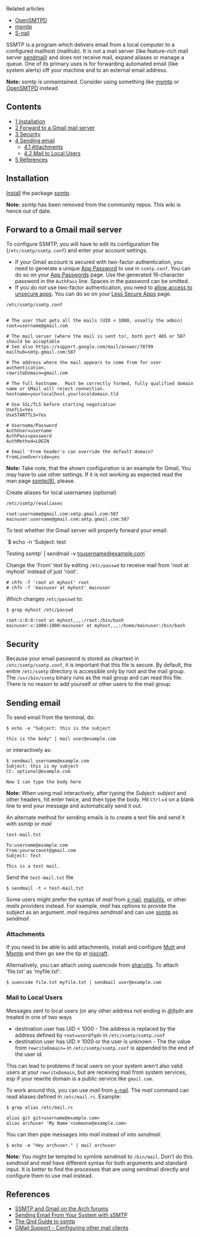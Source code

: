 Related articles

*   [OpenSMTPD](/index.php/OpenSMTPD "OpenSMTPD")
*   [msmtp](/index.php/Msmtp "Msmtp")
*   [S-nail](/index.php/S-nail "S-nail")

SSMTP is a program which delivers email from a local computer to a configured mailhost (mailhub). It is not a mail server (like feature-rich mail server [sendmail](/index.php/Sendmail "Sendmail")) and does not receive mail, expand aliases or manage a queue. One of its primary uses is for forwarding automated email (like system alerts) off your machine and to an external email address.

**Note:** ssmtp is unmaintained. Consider using something like [msmtp](/index.php/Msmtp "Msmtp") or [OpenSMTPD](/index.php/OpenSMTPD "OpenSMTPD") instead.

## Contents

*   [1 Installation](#Installation)
*   [2 Forward to a Gmail mail server](#Forward_to_a_Gmail_mail_server)
*   [3 Security](#Security)
*   [4 Sending email](#Sending_email)
    *   [4.1 Attachments](#Attachments)
    *   [4.2 Mail to Local Users](#Mail_to_Local_Users)
*   [5 References](#References)

## Installation

[Install](/index.php/Install "Install") the package [ssmtp](https://www.archlinux.org/packages/?name=ssmtp).

**Note:** ssmtp has been removed from the community repos. This wiki is hence out of date.

## Forward to a Gmail mail server

To configure SSMTP, you will have to edit its configuration file (`/etc/ssmtp/ssmtp.conf`) and enter your account settings.

*   If your Gmail account is secured with two-factor authentication, you need to generate a unique [App Password](https://support.google.com/mail/answer/185833) to use in `ssmtp.conf`. You can do so on your [App Passwords](https://myaccount.google.com/apppasswords) page. Use the generated 16-character password in the `AuthPass` line. Spaces in the password can be omitted.
*   If you do *not* use two-factor authentication, you need to [allow access to unsecure apps](https://support.google.com/accounts/answer/6010255). You can do so on your [Less Secure Apps](https://myaccount.google.com/lesssecureapps) page.

 `/etc/ssmtp/ssmtp.conf` 
```

# The user that gets all the mails (UID < 1000, usually the admin)
root=username@gmail.com

# The mail server (where the mail is sent to), both port 465 or 587 should be acceptable
# See also https://support.google.com/mail/answer/78799
mailhub=smtp.gmail.com:587

# The address where the mail appears to come from for user authentication.
rewriteDomain=gmail.com

# The full hostname.  Must be correctly formed, fully qualified domain name or GMail will reject connection.
hostname=yourlocalhost.yourlocaldomain.tld

# Use SSL/TLS before starting negotiation
UseTLS=Yes
UseSTARTTLS=Yes

# Username/Password
AuthUser=username
AuthPass=password
AuthMethod=LOGIN

# Email 'From header's can override the default domain?
FromLineOverride=yes

```

**Note:** Take note, that the shown configuration is an example for Gmail, You may have to use other settings. If it is not working as expected read the man page [ssmtp(8)](https://jlk.fjfi.cvut.cz/arch/manpages/man/ssmtp.8), please.

Create aliases for local usernames (optional)

 `/etc/ssmtp/revaliases` 
```
root:username@gmail.com:smtp.gmail.com:587
mainuser:username@gmail.com:smtp.gmail.com:587
```

To test whether the Gmail server will properly forward your email:

 `$ echo -n 'Subject: test

Testing ssmtp' | sendmail -v tousername@example.com` 

Change the 'From' text by editing `/etc/passwd` to receive mail from 'root at myhost' instead of just 'root'.

```
# chfn -f 'root at myhost' root
# chfn -f 'mainuser at myhost' mainuser
```

Which changes `/etc/passwd` to:

 `$ grep myhost /etc/passwd` 
```
root:x:0:0:root at myhost,,,:/root:/bin/bash
mainuser:x:1000:1000:mainuser at myhost,,,:/home/mainuser:/bin/bash
```

## Security

Because your email password is stored as cleartext in `/etc/ssmtp/ssmtp.conf`, it is important that this file is secure. By default, the entire `/etc/ssmtp` directory is accessible only by root and the mail group. The `/usr/bin/ssmtp` binary runs as the mail group and can read this file. There is no reason to add yourself or other users to the mail group.

## Sending email

To send email from the terminal, do:

```
$ echo -e "Subject: this is the subject

this is the body" | mail user@example.com

```

or interactively as:

```
$ sendmail username@example.com
Subject: this is my subject
CC: optional@example.com

Now I can type the body here

```

**Note:** When using mail interactively, after typing the *Subject: subject* and other headers, hit enter twice, and then type the body. Hit `Ctrl`+`d` on a blank line to end your message and automatically send it out.

An alternate method for sending emails is to create a text file and send it with *ssmtp* or *mail*

 `test-mail.txt` 
```
To:username@example.com
From:youraccount@gmail.com
Subject: Test

This is a test mail.
```

Send the `test-mail.txt` file

```
$ sendmail -t < test-mail.txt

```

Some users might prefer the syntax of *mail* from [s-nail](https://www.archlinux.org/packages/?name=s-nail), [mailutils](https://www.archlinux.org/packages/?name=mailutils), or other *mailx* providers instead. For example, *mail* has options to provide the subject as an argument. *mail* requires *sendmail* and can use [ssmtp](https://www.archlinux.org/packages/?name=ssmtp) as *sendmail*.

### Attachments

If you need to be able to add attachments, install and configure [Mutt](/index.php/Mutt "Mutt") and [Msmtp](/index.php/Msmtp "Msmtp") and then go see the tip at [nixcraft](http://www.cyberciti.biz/tips/sending-mail-with-attachment.html).

Alternatively, you can attach using *uuencode* from [sharutils](https://www.archlinux.org/packages/?name=sharutils). To attach 'file.txt' as 'myfile.txt':

```
$ uuencode file.txt myfile.txt | sendmail user@example.com

```

### Mail to Local Users

Messages sent to local users (or any other address not ending in *@fqdn* are treated in one of two ways

*   destination user has UID < 1000 - The address is replaced by the address defined by `root=user@fqdn` in `/etc/ssmtp/ssmtp.conf`
*   destination user has UID ≥ 1000 or the user is unknown - The the value from `rewriteDomain=` in `/etc/ssmtp/ssmtp.conf` is appended to the end of the user id.

This can lead to problems if local users on your system aren't also valid users at your `rewriteDomain`, but are receiving mail from system services, esp if your rewrite domain is a public service like `gmail.com`.

To work around this, you can use *mail* from [s-nail](https://www.archlinux.org/packages/?name=s-nail). The *mail* command can read aliases defined in `/etc/mail.rc`. Example:

 `$ grep alias /etc/mail.rc` 
```
alias git git<username@example.com>
alias archuser 'My Name'<someone@example.com>
```

You can then pipe messages into *mail* instead of into *sendmail*.

```
$ echo -e "Hey archuser." | mail archuser

```

**Note:** You might be tempted to symlink *sendmail* to `/bin/mail`. Don't do this. *sendmail* and *mail* have different syntax for both arguments and standard input. It is better to find the processes that are using sendmail directly and configure them to use mail instead.

## References

*   [SSMTP and Gmail on the Arch forums](https://bbs.archlinux.org/viewtopic.php?pid=446831)
*   [Sending Email From Your System with sSMTP](http://tombuntu.com/index.php/2008/10/21/sending-email-from-your-system-with-ssmtp/)
*   [The Qnd Guide to ssmtp](http://www.scottro.net/qnd/qnd-ssmtp.html)
*   [GMail Support - Configuring other mail clients](https://support.google.com/mail/answer/78799)
